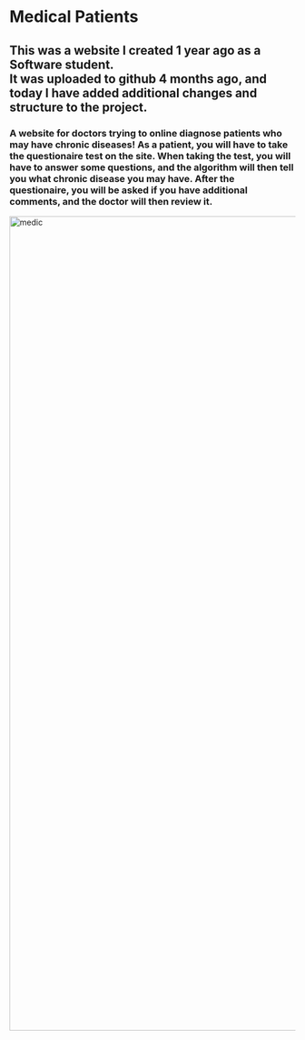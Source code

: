 # Medical Patients
## This was a website I created 1 year ago as a Software student.<br> It was uploaded to github 4 months ago, and today I have added additional changes and structure to the project. 
### A website for doctors trying to online diagnose patients who may have chronic diseases! As a patient, you will have to take the questionaire test on the site. When taking the test, you will have to answer some questions, and the algorithm will then tell you what chronic disease you may have. After the questionaire, you will be asked if you have additional comments, and the doctor will then review it.




<img width="1432" alt="medic" src="https://user-images.githubusercontent.com/92215742/163440365-a66c01c6-d355-4425-820b-43f8c6d15535.png">
